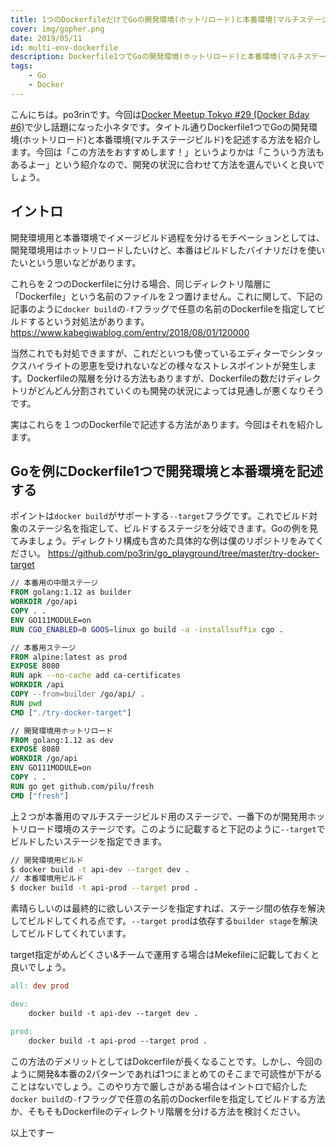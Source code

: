 ```yaml
---
title: 1つのDockerfileだけでGoの開発環境(ホットリロード)と本番環境(マルチステージビルド)を記述する
cover: img/gopher.png
date: 2019/05/11
id: multi-env-dockerfile
description: Dockerfile1つでGoの開発環境(ホットリロード)と本番環境(マルチステージビルド)を記述する方法を紹介します。
tags:
    - Go
    - Docker
---
```


こんにちは。po3rinです。今回は[Docker Meetup Tokyo #29 (Docker Bday #6)](https://dockerjp.connpass.com/event/122084/)で少し話題になった小ネタです。タイトル通りDockerfile1つでGoの開発環境(ホットリロード)と本番環境(マルチステージビルド)を記述する方法を紹介します。今回は「この方法をおすすめします！」というよりかは「こういう方法もあるよー」という紹介なので、開発の状況に合わせて方法を選んでいくと良いでしょう。

## イントロ

開発環境用と本番環境でイメージビルド過程を分けるモチベーションとしては、開発環境用はホットリロードしたいけど、本番はビルドしたバイナリだけを使いたいという思いなどがあります。

これらを２つのDockerfileに分ける場合、同じディレクトリ階層に「Dockerfile」という名前のファイルを２つ置けません。これに関して、下記の記事のように```docker build```の```-f```フラッグで任意の名前のDockerfileを指定してビルドするという対処法があります。
https://www.kabegiwablog.com/entry/2018/08/01/120000

当然これでも対処できますが、これだといつも使っているエディターでシンタックスハイライトの恩恵を受けれないなどの様々なストレスポイントが発生します。Dockerfileの階層を分ける方法もありますが、Dockerfileの数だけディレクトリがどんどん分割されていくのも開発の状況によっては見通しが悪くなりそうです。

実はこれらを１つのDockerfileで記述する方法があります。今回はそれを紹介します。

## Goを例にDockerfile1つで開発環境と本番環境を記述する

ポイントは```docker build```がサポートする```--target```フラグです。これでビルド対象のステージ名を指定して、ビルドするステージを分岐できます。Goの例を見てみましょう。ディレクトリ構成も含めた具体的な例は僕のリポジトリをみてください。
https://github.com/po3rin/go_playground/tree/master/try-docker-target

```Dockerfile
// 本番用の中間ステージ
FROM golang:1.12 as builder
WORKDIR /go/api
COPY . .
ENV GO111MODULE=on
RUN CGO_ENABLED=0 GOOS=linux go build -a -installsuffix cgo .

// 本番用ステージ
FROM alpine:latest as prod
EXPOSE 8080
RUN apk --no-cache add ca-certificates
WORKDIR /api
COPY --from=builder /go/api/ .
RUN pwd
CMD ["./try-docker-target"]

// 開発環境用ホットリロード
FROM golang:1.12 as dev
EXPOSE 8080
WORKDIR /go/api
ENV GO111MODULE=on
COPY . .
RUN go get github.com/pilu/fresh
CMD ["fresh"]
```

上２つが本番用のマルチステージビルド用のステージで、一番下のが開発用ホットリロード環境のステージです。このように記載すると下記のように```--target```でビルドしたいステージを指定できます。

```bash
// 開発環境用ビルド
$ docker build -t api-dev --target dev .
// 本番環境用ビルド
$ docker build -t api-prod --target prod .
```

素晴らしいのは最終的に欲しいステージを指定すれば、ステージ間の依存を解決してビルドしてくれる点です。```--target prod```は依存する```builder stage```を解決してビルドしてくれています。

target指定がめんどくさい&チームで運用する場合はMekefileに記載しておくと良いでしょう。

```Makefile
all: dev prod

dev:
	docker build -t api-dev --target dev .

prod:
	docker build -t api-prod --target prod .
```

この方法のデメリットとしてはDokcerfileが長くなることです。しかし、今回のように開発&本番の2パターンであれば1つにまとめてのそこまで可読性が下がることはないでしょう。このやり方で厳しさがある場合はイントロで紹介した```docker build```の```-f```フラッグで任意の名前のDockerfileを指定してビルドする方法か、そもそもDockerfileのディレクトリ階層を分ける方法を検討ください。

以上ですー

